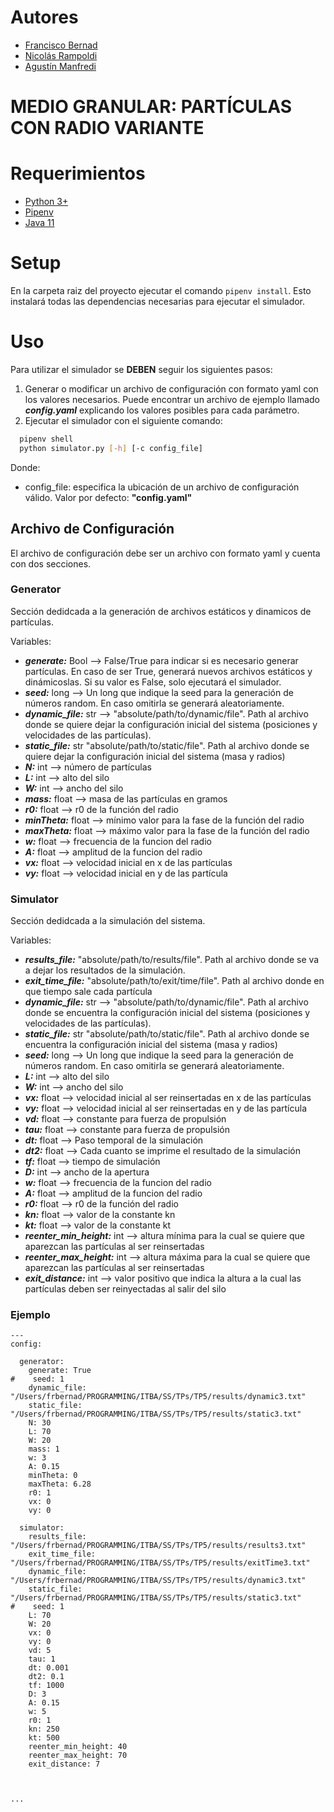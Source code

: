 # Autores

- [Francisco Bernad](https://github.com/FrBernad)
- [Nicolás Rampoldi](https://github.com/NicolasRampoldi)
- [Agustín Manfredi](https://github.com/imanfredi)

# MEDIO GRANULAR: PARTÍCULAS CON RADIO VARIANTE

# Requerimientos

- [Python 3+](https://www.python.org/downloads/)
- [Pipenv](https://pipenv.pypa.io/en/latest/)
- [Java 11](https://www.oracle.com/java/technologies/javase/jdk11-archive-downloads.html)

# Setup

En la carpeta raiz del proyecto ejecutar el comando `pipenv install`. Esto instalará todas las dependencias
necesarias para ejecutar el simulador.

# Uso

Para utilizar el simulador se **DEBEN** seguir los siguientes pasos:

1. Generar o modificar un archivo de configuración con formato yaml con los valores necesarios. Puede encontrar un
   archivo de ejemplo
   llamado ***config.yaml*** explicando los valores posibles para cada parámetro.
2. Ejecutar el simulador con el siguiente comando:

```bash
  pipenv shell 
  python simulator.py [-h] [-c config_file]
```

Donde:

- config_file: especifica la ubicación de un archivo de configuración válido. Valor por defecto: **"config.yaml"**

## Archivo de Configuración

El archivo de configuración debe ser un archivo con formato yaml y cuenta con dos secciones.

### Generator

Sección dedidcada a la generación de archivos estáticos y dinamicos de partículas.

Variables:

* ***generate:*** Bool --> False/True para indicar si es necesario generar partículas.
  En caso de ser True, generará nuevos archivos estáticos y dinámicoslas. Si su valor es False, solo ejecutará el
  simulador.
* ***seed:*** long --> Un long que indique la seed para la generación de números random. En caso omitirla se generará
  aleatoriamente.
* ***dynamic_file:*** str --> "absolute/path/to/dynamic/file". Path al archivo donde se quiere dejar la configuración
  inicial del sistema (posiciones y velocidades de las partículas).
* ***static_file:*** str "absolute/path/to/static/file". Path al archivo donde se quiere dejar la configuración inicial
  del sistema (masa y radios)
* ***N:*** int --> número de partículas
* ***L:*** int --> alto del silo
* ***W:*** int --> ancho del silo
* ***mass:*** float --> masa de las partículas en gramos
* ***r0:*** float --> r0 de la función del radio
* ***minTheta:*** float --> mínimo valor para la fase de la función del radio
* ***maxTheta:*** float --> máximo valor para la fase de la función del radio
* ***w:*** float --> frecuencia de la funcion del radio
* ***A:*** float --> amplitud de la funcion del radio
* ***vx:*** float --> velocidad inicial en x de las partículas
* ***vy:*** float --> velocidad inicial en y de las partícula

### Simulator

Sección dedidcada a la simulación del sistema.

Variables:

* ***results_file:*** "absolute/path/to/results/file". Path al archivo donde se va a dejar los resultados de la
  simulación.
* ***exit_time_file:*** "absolute/path/to/exit/time/file". Path al archivo donde en que tiempo sale cada partícula
* ***dynamic_file:*** str --> "absolute/path/to/dynamic/file". Path al archivo donde se encuentra la configuración
  inicial del sistema (posiciones y velocidades de las partículas).
* ***static_file:*** str "absolute/path/to/static/file". Path al archivo donde se encuentra la configuración inicial del
  sistema (masa y radios)
* ***seed:*** long --> Un long que indique la seed para la generación de números random. En caso omitirla se generará
  aleatoriamente.
* ***L:*** int --> alto del silo
* ***W:*** int --> ancho del silo
* ***vx:*** float --> velocidad inicial al ser reinsertadas en x de las partículas
* ***vy:*** float --> velocidad inicial al ser reinsertadas en y de las partícula
* ***vd:*** float --> constante para fuerza de propulsión
* ***tau:*** float --> constante para fuerza de propulsión
* ***dt:*** float --> Paso temporal de la simulación
* ***dt2:*** float --> Cada cuanto se imprime el resultado de la simulación
* ***tf:*** float --> tiempo de simulación
* ***D:*** int --> ancho de la apertura
* ***w:*** float --> frecuencia de la funcion del radio
* ***A:*** float --> amplitud de la funcion del radio
* ***r0:*** float --> r0 de la función del radio
* ***kn:*** float --> valor de la constante kn
* ***kt:*** float --> valor de la constante kt
* ***reenter_min_height:*** int --> altura mínima para la cual se quiere que aparezcan las partículas al ser
  reinsertadas
* ***reenter_max_height:*** int --> altura máxima para la cual se quiere que aparezcan las partículas al ser
  reinsertadas
* ***exit_distance:***  int --> valor positivo que indica la altura a la cual las partículas deben ser reinyectadas al
  salir del silo

### Ejemplo

```
---
config:

  generator:
    generate: True
#    seed: 1
    dynamic_file: "/Users/frbernad/PROGRAMMING/ITBA/SS/TPs/TP5/results/dynamic3.txt"
    static_file: "/Users/frbernad/PROGRAMMING/ITBA/SS/TPs/TP5/results/static3.txt"
    N: 30
    L: 70
    W: 20
    mass: 1
    w: 3
    A: 0.15
    minTheta: 0
    maxTheta: 6.28
    r0: 1
    vx: 0
    vy: 0

  simulator:
    results_file: "/Users/frbernad/PROGRAMMING/ITBA/SS/TPs/TP5/results/results3.txt"
    exit_time_file: "/Users/frbernad/PROGRAMMING/ITBA/SS/TPs/TP5/results/exitTime3.txt"
    dynamic_file: "/Users/frbernad/PROGRAMMING/ITBA/SS/TPs/TP5/results/dynamic3.txt"
    static_file: "/Users/frbernad/PROGRAMMING/ITBA/SS/TPs/TP5/results/static3.txt"
#    seed: 1
    L: 70
    W: 20
    vx: 0
    vy: 0
    vd: 5
    tau: 1
    dt: 0.001
    dt2: 0.1
    tf: 1000
    D: 3
    A: 0.15
    w: 5
    r0: 1
    kn: 250
    kt: 500
    reenter_min_height: 40
    reenter_max_height: 70
    exit_distance: 7



...
```



